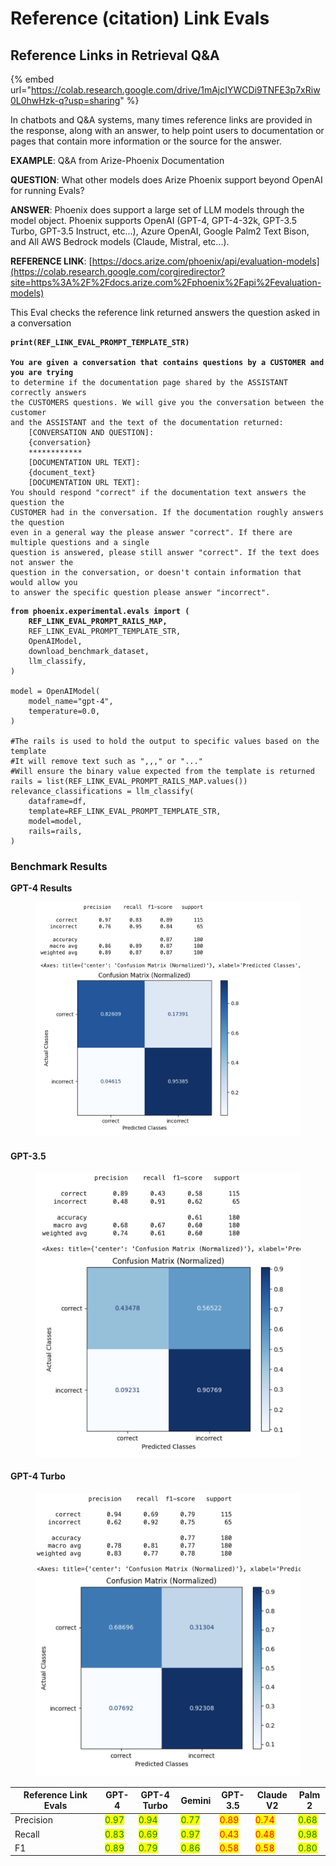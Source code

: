# Reference (citation) Link Evals

## Reference Links in Retrieval Q\&A

{% embed url="https://colab.research.google.com/drive/1mAjcIYWCDi9TNFE3p7xRiw0L0hwHzk-q?usp=sharing" %}

In chatbots and Q\&A systems, many times reference links are provided in the response, along with an answer, to help point users to documentation or pages that contain more information or the source for the answer.

**EXAMPLE**: Q\&A from Arize-Phoenix Documentation

**QUESTION**: What other models does Arize Phoenix support beyond OpenAI for running Evals?

**ANSWER**: Phoenix does support a large set of LLM models through the model object. Phoenix supports OpenAI (GPT-4, GPT-4-32k, GPT-3.5 Turbo, GPT-3.5 Instruct, etc...), Azure OpenAI, Google Palm2 Text Bison, and All AWS Bedrock models (Claude, Mistral, etc...).

**REFERENCE LINK**: [https://docs.arize.com/phoenix/api/evaluation-models](https://colab.research.google.com/corgiredirector?site=https%3A%2F%2Fdocs.arize.com%2Fphoenix%2Fapi%2Fevaluation-models)

This Eval checks the reference link returned answers the question asked in a conversation

<pre class="language-python"><code class="lang-python"><strong>print(REF_LINK_EVAL_PROMPT_TEMPLATE_STR)
</strong><strong>
</strong><strong>You are given a conversation that contains questions by a CUSTOMER and you are trying
</strong>to determine if the documentation page shared by the ASSISTANT correctly answers
the CUSTOMERS questions. We will give you the conversation between the customer
and the ASSISTANT and the text of the documentation returned:
    [CONVERSATION AND QUESTION]:
    {conversation}
    ************
    [DOCUMENTATION URL TEXT]:
    {document_text}
    [DOCUMENTATION URL TEXT]:
You should respond "correct" if the documentation text answers the question the
CUSTOMER had in the conversation. If the documentation roughly answers the question
even in a general way the please answer "correct". If there are multiple questions and a single
question is answered, please still answer "correct". If the text does not answer the
question in the conversation, or doesn't contain information that would allow you
to answer the specific question please answer "incorrect".
</code></pre>

<pre class="language-python"><code class="lang-python"><strong>from phoenix.experimental.evals import (
</strong><strong>    REF_LINK_EVAL_PROMPT_RAILS_MAP,
</strong>    REF_LINK_EVAL_PROMPT_TEMPLATE_STR,
    OpenAIModel,
    download_benchmark_dataset,
    llm_classify,
)

model = OpenAIModel(
    model_name="gpt-4",
    temperature=0.0,
)

#The rails is used to hold the output to specific values based on the template
#It will remove text such as ",,," or "..."
#Will ensure the binary value expected from the template is returned
rails = list(REF_LINK_EVAL_PROMPT_RAILS_MAP.values())
relevance_classifications = llm_classify(
    dataframe=df,
    template=REF_LINK_EVAL_PROMPT_TEMPLATE_STR,
    model=model,
    rails=rails,
)
</code></pre>

### Benchmark Results

**GPT-4 Results**

<figure><img src="../../.gitbook/assets/GPT-4 Ref Evals (3).png" alt=""><figcaption></figcaption></figure>

#### GPT-3.5&#x20;



<figure><img src="../../.gitbook/assets/GPT-3.5 Ref Link (1).png" alt="" width="563"><figcaption></figcaption></figure>

#### GPT-4 Turbo



<figure><img src="../../.gitbook/assets/GPT-4 Turbo Ref link.png" alt="" width="563"><figcaption></figcaption></figure>

<table><thead><tr><th width="130">Reference Link Evals</th><th>GPT-4</th><th>GPT-4 Turbo</th><th>Gemini</th><th>GPT-3.5</th><th>Claude V2</th><th>Palm 2</th></tr></thead><tbody><tr><td>Precision</td><td><mark style="color:green;">0.97</mark></td><td><mark style="color:green;">0.94</mark></td><td><mark style="color:green;">0.77</mark></td><td><mark style="color:red;">0.89</mark></td><td><mark style="color:red;">0.74</mark></td><td><mark style="color:green;">0.68</mark></td></tr><tr><td>Recall</td><td><mark style="color:green;">0.83</mark></td><td><mark style="color:green;">0.69</mark></td><td><mark style="color:green;">0.97</mark></td><td><mark style="color:red;">0.43</mark></td><td><mark style="color:red;">0.48</mark></td><td><mark style="color:green;">0.98</mark></td></tr><tr><td>F1</td><td><mark style="color:green;">0.89</mark></td><td><mark style="color:green;">0.79</mark></td><td><mark style="color:green;">0.86</mark></td><td><mark style="color:red;">0.58</mark></td><td><mark style="color:red;">0.58</mark></td><td><mark style="color:green;">0.80</mark></td></tr></tbody></table>
